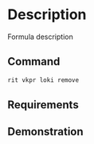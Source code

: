 # Description

Formula description

## Command

```bash
rit vkpr loki remove
```

## Requirements

## Demonstration
